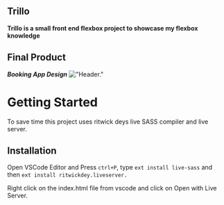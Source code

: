 ## Trillo

**Trillo is a small front end flexbox project to showcase my flexbox knowledge**

## Final Product

**_Booking App Design_** !["Header."](https://github.com/joelhart89/Trillio-Web-App/blob/master/docs/Webpage.png)

# Getting Started

To save time this project uses ritwick deys live SASS compiler and live server.

## Installation

Open VSCode Editor and Press `ctrl+P`, type `ext install live-sass` and then `ext install ritwickdey.liveserver.`

Right click on the index.html file from vscode and click on Open with Live Server.

